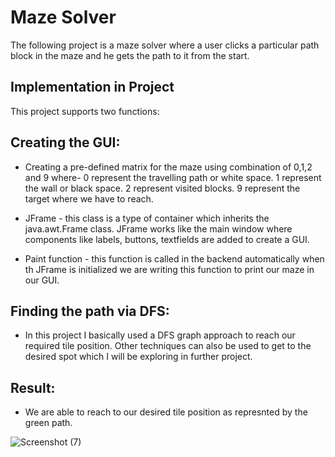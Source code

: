 # Maze Solver
The following project is a maze solver where a user clicks a particular path block in the maze and he gets the path to it from the start.
## Implementation in Project
This project supports two functions:

## Creating the GUI: 

* Creating a pre-defined matrix for the maze using combination of 0,1,2 and 9 where-
    0 represent the travelling path or white space.
    1 represent the wall or black space.
    2 represent visited blocks.
    9 represent the target where we have to reach.
    
* JFrame - this class is a type of container which inherits the java.awt.Frame class. JFrame works like the main window where components like labels, buttons, textfields are added to create a GUI.

* Paint function - this function is called in the backend automatically when th JFrame is initialized we are writing this function to print our maze in our GUI. 

## Finding the path via DFS: 

* In this project I basically used a DFS graph approach to reach our required tile position. Other techniques can also be used to get to the desired spot which I will be exploring in further project.

## Result:

* We are able to reach to our desired tile position as represnted by the green path.

![Screenshot (7)](https://user-images.githubusercontent.com/88935131/201938335-79ec23f8-dc0b-45bc-a9d1-398ff9c0c550.jpg)
